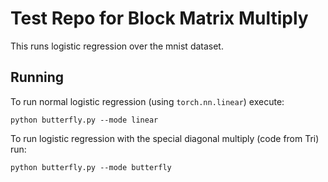 # Test Repo for Block Matrix Multiply

This runs logistic regression over the mnist dataset.


## Running

To run normal logistic regression (using `torch.nn.linear`) execute:

```
python butterfly.py --mode linear
```

To run logistic regression with the special diagonal multiply (code from Tri) run:

```
python butterfly.py --mode butterfly
```
